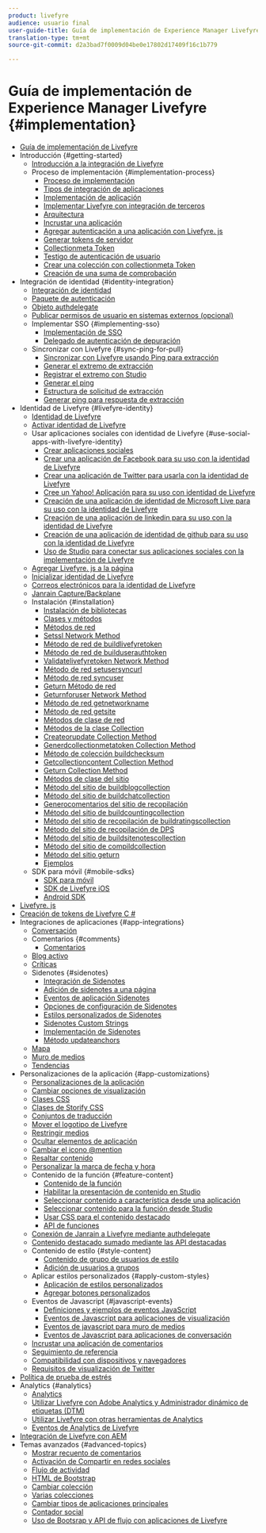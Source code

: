 ```yaml
---
product: livefyre
audience: usuario final
user-guide-title: Guía de implementación de Experience Manager Livefyre
translation-type: tm+mt
source-git-commit: d2a3bad7f0009d04be0e17802d17409f16c1b779

---
```



# Guía de implementación de Experience Manager Livefyre {#implementation}

+ [Guía de implementación de Livefyre](home.md)
+ Introducción {#getting-started}
   + [Introducción a la integración de Livefyre](c-getting-started/c-getting-started.md)
   + Proceso de implementación {#implementation-process}
      + [Proceso de implementación](c-getting-started/c-implementation-process/c-implementation-process.md)
      + [Tipos de integración de aplicaciones](c-getting-started/c-implementation-process/c-app-integration-types.md)
      + [Implementación de aplicación](c-getting-started/designer-app-implementation.md)
      + [Implementar Livefyre con integración de terceros](c-app-integrations/implement-livefyre-3rd-party.md)
      + [Arquitectura](c-getting-started/c-implementation-process/c-architecture.md)
      + [Incrustar una aplicación](c-getting-started/c-implementation-process/c-using-livefyre.js-to-create-customize-and-use-apps-on-your-site.md)
      + [Agregar autenticación a una aplicación con Livefyre. js](c-getting-started/c-implementation-process/c-add-authetication-to-an-app-using-livefyre.js.md)
      + [Generar tokens de servidor](c-getting-started/c-implementation-process/c-build-server-side-tokens.md)
      + [Collectionmeta Token](c-getting-started/c-implementation-process/c-collectionmeta-tokent.md)
      + [Testigo de autenticación de usuario](c-getting-started/c-implementation-process/c-user-auth-token.md)
      + [Crear una colección con collectionmeta Token](t-create-a-collectionmeta-token.md)
      + [Creación de una suma de comprobación](c-creating-a-checksum.md)
+ Integración de identidad {#identity-integration}
   + [Integración de identidad](t-about-identity-integration/t-about-identity-integration.md)
   + [Paquete de autenticación](t-about-identity-integration/c-authorization-package.md)
   + [Objeto authdelegate](t-about-identity-integration/c-building-an-auth-delegate.md)
   + [Publicar permisos de usuario en sistemas externos (opcional)](t-about-identity-integration/c-posting-user-permissions-to-external-systems.md)
   + Implementar SSO {#implementing-sso}
      + [Implementación de SSO](t-about-identity-integration/c-implementing-sso/c-implementing-sso.md)
      + [Delegado de autenticación de depuración](t-about-identity-integration/c-implementing-sso/c-debugging-auth.md)
   + Sincronizar con Livefyre {#sync-ping-for-pull}
      + [Sincronizar con Livefyre usando Ping para extracción](t-about-identity-integration/t-sync-with-livefyre-using-ping-for-pull/t-sync-with-livefyre-using-ping-for-pull.md)
      + [Generar el extremo de extracción](t-about-identity-integration/t-sync-with-livefyre-using-ping-for-pull/t-build-the-pull-endpoint.md)
      + [Registrar el extremo con Studio](t-about-identity-integration/t-sync-with-livefyre-using-ping-for-pull/c-register-the-endpoint-with-studio.md)
      + [Generar el ping](t-about-identity-integration/t-sync-with-livefyre-using-ping-for-pull/t-build-the-ping.md)
      + [Estructura de solicitud de extracción](t-about-identity-integration/t-sync-with-livefyre-using-ping-for-pull/t-pull-request-structure.md)
      + [Generar ping para respuesta de extracción](t-about-identity-integration/t-sync-with-livefyre-using-ping-for-pull/c-build-the-ping-for-pull-response.md)
+ Identidad de Livefyre {#livefyre-identity}
   + [Identidad de Livefyre](c-livefyre-identity-comp/c-livefyre-identity-comp.md)
   + [Activar identidad de Livefyre](c-livefyre-identity-comp/t-enable-livefyre-identity.md)
   + Usar aplicaciones sociales con identidad de Livefyre {#use-social-apps-with-livefyre-identity}
      + [Crear aplicaciones sociales](c-livefyre-identity-comp/t-create-your-social-apps.md)
      + [Crear una aplicación de Facebook para su uso con la identidad de Livefyre](c-livefyre-identity-comp/t-create-a-facebook-app-for-use-with-livefyre-identity.md)
      + [Crear una aplicación de Twitter para usarla con la identidad de Livefyre](c-livefyre-identity-comp/t-create-a-twitter-app-for-use-with-livefyre-identity.md)
      + [Cree un Yahoo! Aplicación para su uso con identidad de Livefyre](c-livefyre-identity-comp/t-create-a-yahoo-app-for-use-with-livefyre-identity.md)
      + [Creación de una aplicación de identidad de Microsoft Live para su uso con la identidad de Livefyre](c-livefyre-identity-comp/t-create-a-microsoft-live-id-app-for-use-with-livefyre-identity.md)
      + [Creación de una aplicación de linkedin para su uso con la identidad de Livefyre](c-livefyre-identity-comp/t-create-a-linkedin-app-for-use-with-livefyre-identity.md)
      + [Creación de una aplicación de identidad de github para su uso con la identidad de Livefyre](c-livefyre-identity-comp/c-create-a-github-identity.md)
      + [Uso de Studio para conectar sus aplicaciones sociales con la implementación de Livefyre](c-livefyre-identity-comp/t-using-studio-to-connect-your-social-apps-to-your-livefyre-implementation.md)
   + [Agregar Livefyre. js a la página](c-livefyre-identity-comp/t-add-livefyre.js-to-the-page.md)
   + [Inicializar identidad de Livefyre](c-livefyre-identity-comp/t-initialize-livefyre-identity.md)
   + [Correos electrónicos para la identidad de Livefyre](c-livefyre-identity-comp/c-emails-for-livefyre-identity.md)
   + [Janrain Capture/Backplane](c-livefyre-identity-comp/c-janrain-capture-backplane-comp.md)
   + Instalación {#installation}
      + [Instalación de bibliotecas](c-installing-libraries/c-installing-libraries.md)
      + [Clases y métodos](c-installing-libraries/c-methods-livefyre.md)
      + [Métodos de red](c-installing-libraries/c-network-methods.md)
      + [Setssl Network Method](c-installing-libraries/r-setssl-method.md)
      + [Método de red de buildlivefyretoken](c-installing-libraries/r-buildlivefyretoken-method.md)
      + [Método de red de builduserauthtoken](c-installing-libraries/r-builduserauthtoken-method.md)
      + [Validatelivefyretoken Network Method](c-installing-libraries/c-validatelivefyretoken-network-method.md)
      + [Método de red setusersyncurl](c-installing-libraries/r-setusersyncurl-method.md)
      + [Método de red syncuser](c-installing-libraries/r-syncuser-method.md)
      + [Geturn Método de red](c-installing-libraries/r-geturn-method.md)
      + [Geturnforuser Network Method](c-installing-libraries/r-geturnforuser-method.md)
      + [Método de red getnetworkname](c-installing-libraries/r-getnetworkname-method.md)
      + [Método de red getsite](c-installing-libraries/r-getsite-method.md)
      + [Métodos de clase de red](c-installing-libraries/c-network-class-methods.md)
      + [Métodos de la clase Collection](c-installing-libraries/c-collection-methods.md)
      + [Createorupdate Collection Method](c-installing-libraries/r-createorupdate-collection-method.md)
      + [Generdcollectionmetatoken Collection Method](c-installing-libraries/r-buildcollectionmetatoken-collection-method.md)
      + [Método de colección buildchecksum](c-installing-libraries/r-buildchecksum-collection-method.md)
      + [Getcollectioncontent Collection Method](c-installing-libraries/t-getcollectioncontent-collection-method.md)
      + [Geturn Collection Method](c-installing-libraries/r-geturn-collection-method.md)
      + [Métodos de clase del sitio](c-installing-libraries/c-site-methods.md)
      + [Método del sitio de buildblogcollection](c-installing-libraries/r-buildblogcollection-site-method.md)
      + [Método del sitio de buildchatcollection](c-installing-libraries/r-buildchatcollection-site-method.md)
      + [Generocomentarios del sitio de recopilación](c-installing-libraries/r-buildcommentscollection-site-method.md)
      + [Método del sitio de buildcountingcollection](c-installing-libraries/r-buildcountingcollection-site-method.md)
      + [Método del sitio de recopilación de buildratingscollection](c-installing-libraries/r-buildratingscollection-site-method.md)
      + [Método del sitio de recopilación de DPS](c-installing-libraries/r-buildreviewscollection-site-method.md)
      + [Método del sitio de buildsitenotescollection](c-installing-libraries/r-buildsitenotescollection-site-method.md)
      + [Método del sitio de compildcollection](c-installing-libraries/r-buildcollection-site-method.md)
      + [Método del sitio geturn](c-installing-libraries/r-geturn-site-method.md)
      + [Ejemplos](c-installing-libraries/c-libraries-examples.md)
   + SDK para móvil {#mobile-sdks}
      + [SDK para móvil](c-mobile-sdks/c-mobile-sdks.md)
      + [SDK de Livefyre iOS](c-mobile-sdks/c-livefyre-ios-sdk.md)
      + [Android SDK](c-mobile-sdks/c-android-sdk.md)
+ [Livefyre. js](c-livefyre.js.md)
+ [Creación de tokens de Livefyre C #](c-creating-livefyre-tokens-c-.md)
+ Integraciones de aplicaciones {#app-integrations}
   + [Conversación](c-app-integrations/c-app-integratios-chat.md)
   + Comentarios {#comments}
      + [Comentarios](c-app-integrations/c-comments-integration/c-comments-integration.md)
   + [Blog activo](c-app-integrations/c-live-blog-integration.md)
   + [Críticas](c-app-integrations/c-reviews-integration.md)
   + Sidenotes {#sidenotes}
      + [Integración de Sidenotes](c-app-integrations/c-sidenotes-integration/r-sidenotes-integration.md)
      + [Adición de sidenotes a una página](c-app-integrations/c-sidenotes-integration/r-adding-sidenotes-to-a-page.md)
      + [Eventos de aplicación Sidenotes](c-app-integrations/c-sidenotes-integration/r-app-events.md)
      + [Opciones de configuración de Sidenotes](c-app-integrations/c-sidenotes-integration/r-configuration-options.md)
      + [Estilos personalizados de Sidenotes](c-app-integrations/c-sidenotes-integration/r-custom-styles.md)
      + [Sidenotes Custom Strings](c-app-integrations/c-sidenotes-integration/r-custom-strings.md)
      + [Implementación de Sidenotes](c-app-integrations/c-sidenotes-integration/r-sidenotes-implementation.md)
      + [Método updateanchors](c-app-integrations/c-sidenotes-integration/update-anchors-method.md)
   + [Mapa](c-app-integrations/c-map-integration.md)
   + [Muro de medios](c-app-integrations/c-media-wall-integration.md)
   + [Tendencias](c-app-integrations/c-trending-integration.md)
+ Personalizaciones de la aplicación {#app-customizations}
   + [Personalizaciones de la aplicación](c-app-customizations/c-app-customizations.md)
   + [Cambiar opciones de visualización](c-app-customizations/c-change-display-options.md)
   + [Clases CSS](c-app-customizations/c-css-classes.md)
   + [Clases de Storify CSS](c-app-customizations/c-storify-css-classes.md)
   + [Conjuntos de traducción](c-app-customizations/c-translation-sets.md)
   + [Mover el logotipo de Livefyre](c-app-customizations/c-move-the-livefyre-logo.md)
   + [Restringir medios](c-app-customizations/c-restrict-media.md)
   + [Ocultar elementos de aplicación](c-app-customizations/c-hide-app-elements.md)
   + [Cambiar el icono @mention](c-app-customizations/c-change-mention-icon.md)
   + [Resaltar contenido](c-app-customizations/c-highlight-content.md)
   + [Personalizar la marca de fecha y hora](c-app-customizations/c-date-time-stamp.md)
   + Contenido de la función {#feature-content}
      + [Contenido de la función](c-app-customizations/t-feature-content.md)
      + [Habilitar la presentación de contenido en Studio](c-app-customizations/t-enable-featuring-content-in-studio.md)
      + [Seleccionar contenido a característica desde una aplicación](c-app-customizations/t-select-content-to-feature.md)
      + [Seleccionar contenido para la función desde Studio](c-app-customizations/t-select-content-to-feature-from-studio.md)
      + [Usar CSS para el contenido destacado](c-app-customizations/c-use-css-to-style-featured-content.md)
      + [API de funciones](c-app-customizations/c-feature-apis.md)
   + [Conexión de Janrain a Livefyre mediante authdelegate](c-app-customizations/c-connecting-janrain-to-livefyre-using-authdelegate.md)
   + [Contenido destacado sumado mediante las API destacadas](c-app-customizations/c-aggregated-featured-content-using-the-featured-apis.md)
   + Contenido de estilo {#style-content}
      + [Contenido de grupo de usuarios de estilo](c-app-customizations/c-style-user-group-content.md)
      + [Adición de usuarios a grupos](c-app-customizations/c-adding-users-to-groups.md)
   + Aplicar estilos personalizados {#apply-custom-styles}
      + [Aplicación de estilos personalizados](c-app-customizations/c-applying-custom-styles-.md)
      + [Agregar botones personalizados](c-app-customizations/t-add-custom-buttons.md)
   + Eventos de Javascript {#javascript-events}
      + [Definiciones y ejemplos de eventos JavaScript](c-app-customizations/c-javascript-events.md)
      + [Eventos de Javascript para aplicaciones de visualización](c-app-customizations/c-javascript-events-for-visualization-apps.md)
      + [Eventos de javascript para muro de medios](c-app-customizations/c-javascript-events-media-wall.md)
      + [Eventos de Javascript para aplicaciones de conversación](c-app-customizations/c-javascript-events-for-conversation-apps.md)
   + [Incrustar una aplicación de comentarios](c-app-customizations/c-embed-a-comments-app.md)
   + [Seguimiento de referencia](c-app-customizations/c-referral-tracking.md)
   + [Compatibilidad con dispositivos y navegadores](c-app-customizations/c-device-and-browser-support.md)
   + [Requisitos de visualización de Twitter](c-app-customizations/c-twitter-display-requirements.md)
+ [Política de prueba de estrés](c-stress-test-policy.md)
+ Analytics {#analytics}
   + [Analytics](livefyre-analytics/livefyre-analytics.md)
   + [Utilizar Livefyre con Adobe Analytics y Administrador dinámico de etiquetas (DTM)](livefyre-analytics/c-use-livefyre-with-adobe-analytics.md)
   + [Utilizar Livefyre con otras herramientas de Analytics](livefyre-analytics/c-livefyre-analytics.md)
   + [Eventos de Analytics de Livefyre](livefyre-analytics/c-livefyre-analytics-events.md)
+ [Integración de Livefyre con AEM](c-livefyre-aem-integration.md)
+ Temas avanzados {#advanced-topics}
   + [Mostrar recuento de comentarios](c-advanced-topics/t-display-comment-count.md)
   + [Activación de Compartir en redes sociales](c-advanced-topics/c-enabling-social-sharing.md)
   + [Flujo de actividad](c-advanced-topics/c-activity-stream.md)
   + [HTML de Bootstrap](c-advanced-topics/c-bootstrap-html.md)
   + [Cambiar colección](c-advanced-topics/c-change-collection.md)
   + [Varias colecciones](c-advanced-topics/c-multiple-collections.md)
   + [Cambiar tipos de aplicaciones principales](c-advanced-topics/c-switch-core-app-types.md)
   + [Contador social](c-advanced-topics/c-social-counter.md)
   + [Uso de Bootsrap y API de flujo con aplicaciones de Livefyre](c-advanced-topics/bootstrap-stream-api.md)
